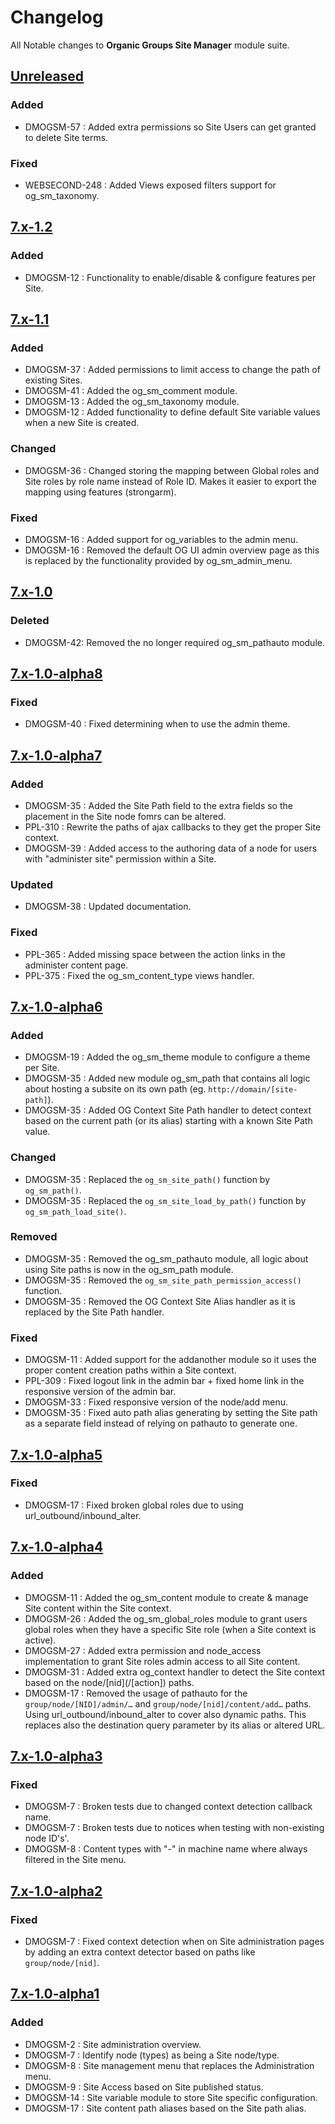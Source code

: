 # Changelog
All Notable changes to **Organic Groups Site Manager** module suite.

## [Unreleased]
### Added
- DMOGSM-57 : Added extra permissions so Site Users can get granted to delete
  Site terms.

### Fixed
- WEBSECOND-248 : Added Views exposed filters support for og_sm_taxonomy.

## [7.x-1.2]
### Added
- DMOGSM-12 : Functionality to enable/disable & configure features per Site.



## [7.x-1.1]
### Added
- DMOGSM-37 : Added permissions to limit access to change the path of existing
  Sites.
- DMOGSM-41 : Added the og_sm_comment module.
- DMOGSM-13 : Added the og_sm_taxonomy module.
- DMOGSM-12 : Added functionality to define default Site variable values when a
  new Site is created.

### Changed
- DMOGSM-36 : Changed storing the mapping between Global roles and Site roles by
  role name instead of Role ID. Makes it easier to export the mapping using
  features (strongarm).

### Fixed
- DMOGSM-16 : Added support for og_variables to the admin menu.
- DMOGSM-16 : Removed the default OG UI admin overview page as this is replaced
  by the functionality provided by og_sm_admin_menu.



## [7.x-1.0]
### Deleted
- DMOGSM-42: Removed the no longer required og_sm_pathauto module.



## [7.x-1.0-alpha8]
### Fixed
- DMOGSM-40 : Fixed determining when to use the admin theme.



## [7.x-1.0-alpha7]
### Added
- DMOGSM-35 : Added the Site Path field to the extra fields so the placement in
  the Site node fomrs can be altered.
- PPL-310 : Rewrite the paths of ajax callbacks to they get the proper Site
  context.
- DMOGSM-39 : Added access to the authoring data of a node for users with
  "administer site" permission within a Site.

### Updated
- DMOGSM-38 : Updated documentation.

### Fixed
- PPL-365 : Added missing space between the action links in the administer
  content page.
- PPL-375 : Fixed the og_sm_content_type views handler.



## [7.x-1.0-alpha6]
### Added
- DMOGSM-19 : Added the og_sm_theme module to configure a theme per Site.
- DMOGSM-35 : Added new module og_sm_path that contains all logic about hosting
  a subsite on its own path (eg. `http://domain/[site-path]`).
- DMOGSM-35 : Added OG Context Site Path handler to detect context based on the
  current path (or its alias) starting with a known Site Path value.

### Changed
- DMOGSM-35 : Replaced the `og_sm_site_path()` function by `og_sm_path()`.
- DMOGSM-35 : Replaced the `og_sm_site_load_by_path()` function by
  `og_sm_path_load_site()`.

### Removed
- DMOGSM-35 : Removed the og_sm_pathauto module, all logic about using Site
  paths is now in the og_sm_path module.
- DMOGSM-35 : Removed the `og_sm_site_path_permission_access()` function.
- DMOGSM-35 : Removed the OG Context Site Alias handler as it is replaced by
  the Site Path handler.

### Fixed
- DMOGSM-11 : Added support for the addanother module so it uses the proper
  content creation paths within a Site context.
- PPL-309 : Fixed logout link in the admin bar + fixed home link in the
  responsive version of the admin bar.
- DMOGSM-33 : Fixed responsive version of the node/add menu.
- DMOGSM-35 : Fixed auto path alias generating by setting the Site path as a
  separate field instead of relying on pathauto to generate one.



## [7.x-1.0-alpha5]
### Fixed
- DMOGSM-17 : Fixed broken global roles due to using url_outbound/inbound_alter.



## [7.x-1.0-alpha4]
### Added
- DMOGSM-11 : Added the og_sm_content module to create & manage Site content
  within the Site context.
- DMOGSM-26 : Added the og_sm_global_roles module to grant users global roles
  when they have a specific Site role (when a Site context is active).
- DMOGSM-27 : Added extra permission and node_access implementation to grant
  Site roles admin access to all Site content.
- DMOGSM-31 : Added extra og_context handler to detect the Site context based on
  the node/\[nid](/\[action]) paths.
- DMOGSM-17 : Removed the usage of pathauto for the `group/node/[NID]/admin/…`
  and `group/node/[nid]/content/add…` paths. Using url_outbound/inbound_alter to
  cover also dynamic paths. This replaces also the destination query parameter
  by its alias or altered URL.



## [7.x-1.0-alpha3]
### Fixed
- DMOGSM-7 : Broken tests due to changed context detection callback name.
- DMOGSM-7 : Broken tests due to notices when testing with non-existing node
  ID's'.
- DMOGSM-8 : Content types with "-" in machine name where always filtered in the
  Site menu.



## [7.x-1.0-alpha2]
### Fixed
- DMOGSM-7 : Fixed context detection when on Site administration pages by adding
  an extra context detector based on paths like `group/node/[nid]`.



## [7.x-1.0-alpha1]
### Added
- DMOGSM-2 : Site administration overview.
- DMOGSM-7 : Identify node (types) as being a Site node/type.
- DMOGSM-8 : Site management menu that replaces the Administration menu.
- DMOGSM-9 : Site Access based on Site published status.
- DMOGSM-14 : Site variable module to store Site specific configuration.
- DMOGSM-17 : Site content path aliases based on the Site path alias.



[Unreleased]: https://bitbucket.org/digipolisgent/drupal_module_og-sm/branches/compare/develop%0Dmaster
[7.x-1.2]: https://bitbucket.org/digipolisgent/drupal_module_og-sm/branches/compare/7.x-1.2%0D7.x-1.1#diff
[7.x-1.1]: https://bitbucket.org/digipolisgent/drupal_module_og-sm/branches/compare/7.x-1.1%0D7.x-1.0#diff
[7.x-1.0]: https://bitbucket.org/digipolisgent/drupal_module_og-sm/branches/compare/7.x-1.0%0D7.x-1.0-alpha8#diff
[7.x-1.0-alpha8]: https://bitbucket.org/digipolisgent/drupal_module_og-sm/branches/compare/7.x-1.0-alpha8%0D7.x-1.0-alpha7#diff
[7.x-1.0-alpha7]: https://bitbucket.org/digipolisgent/drupal_module_og-sm/branches/compare/7.x-1.0-alpha7%0D7.x-1.0-alpha6#diff
[7.x-1.0-alpha6]: https://bitbucket.org/digipolisgent/drupal_module_og-sm/branches/compare/7.x-1.0-alpha6%0D7.x-1.0-alpha5#diff
[7.x-1.0-alpha5]: https://bitbucket.org/digipolisgent/drupal_module_og-sm/branches/compare/7.x-1.0-alpha5%0D7.x-1.0-alpha4#diff
[7.x-1.0-alpha4]: https://bitbucket.org/digipolisgent/drupal_module_og-sm/branches/compare/7.x-1.0-alpha4%0D7.x-1.0-alpha3#diff
[7.x-1.0-alpha3]: https://bitbucket.org/digipolisgent/drupal_module_og-sm/branches/compare/7.x-1.0-alpha3%0D7.x-1.0-alpha2#diff
[7.x-1.0-alpha2]: https://bitbucket.org/digipolisgent/drupal_module_og-sm/branches/compare/7.x-1.0-alpha2%0D7.x-1.0-alpha1#diff
[7.x-1.0-alpha1]: https://bitbucket.org/digipolisgent/drupal_module_og-sm/commits/tag/7.x-1.0-alpha1
